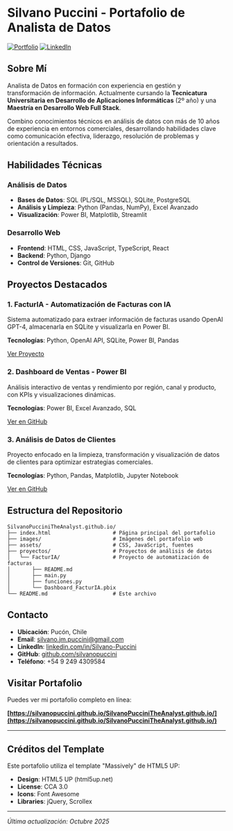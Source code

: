 # Silvano Puccini - Portafolio de Analista de Datos

[![Portfolio](https://img.shields.io/badge/Portfolio-Online-brightgreen)](https://silvanopuccini.github.io/SilvanoPucciniTheAnalyst.github.io/)
[![LinkedIn](https://img.shields.io/badge/LinkedIn-Silvano%20Puccini-blue)](https://www.linkedin.com/in/Silvano-Puccini)

## Sobre Mí

Analista de Datos en formación con experiencia en gestión y transformación de información. Actualmente cursando la **Tecnicatura Universitaria en Desarrollo de Aplicaciones Informáticas** (2º año) y una **Maestría en Desarrollo Web Full Stack**.

Combino conocimientos técnicos en análisis de datos con más de 10 años de experiencia en entornos comerciales, desarrollando habilidades clave como comunicación efectiva, liderazgo, resolución de problemas y orientación a resultados.

## Habilidades Técnicas

### Análisis de Datos
- **Bases de Datos**: SQL (PL/SQL, MSSQL), SQLite, PostgreSQL
- **Análisis y Limpieza**: Python (Pandas, NumPy), Excel Avanzado
- **Visualización**: Power BI, Matplotlib, Streamlit

### Desarrollo Web
- **Frontend**: HTML, CSS, JavaScript, TypeScript, React
- **Backend**: Python, Django
- **Control de Versiones**: Git, GitHub

## Proyectos Destacados

### 1. FacturIA - Automatización de Facturas con IA
Sistema automatizado para extraer información de facturas usando OpenAI GPT-4, almacenarla en SQLite y visualizarla en Power BI.

**Tecnologías**: Python, OpenAI API, SQLite, Power BI, Pandas

[Ver Proyecto](./proyectos/FacturIA/)

### 2. Dashboard de Ventas - Power BI
Análisis interactivo de ventas y rendimiento por región, canal y producto, con KPIs y visualizaciones dinámicas.

**Tecnologías**: Power BI, Excel Avanzado, SQL

[Ver en GitHub](https://github.com/silvanopuccini/dashboard-ventas)

### 3. Análisis de Datos de Clientes
Proyecto enfocado en la limpieza, transformación y visualización de datos de clientes para optimizar estrategias comerciales.

**Tecnologías**: Python, Pandas, Matplotlib, Jupyter Notebook

[Ver en GitHub](https://github.com/silvanopuccini/analisis-clientes)

## Estructura del Repositorio

```
SilvanoPucciniTheAnalyst.github.io/
├── index.html                    # Página principal del portafolio
├── images/                       # Imágenes del portafolio web
├── assets/                       # CSS, JavaScript, fuentes
├── proyectos/                    # Proyectos de análisis de datos
│   └── FacturIA/                 # Proyecto de automatización de facturas
│       ├── README.md
│       ├── main.py
│       ├── funciones.py
│       └── Dashboard_FacturIA.pbix
└── README.md                     # Este archivo
```

## Contacto

- **Ubicación**: Pucón, Chile
- **Email**: silvano.jm.puccini@gmail.com
- **LinkedIn**: [linkedin.com/in/Silvano-Puccini](https://www.linkedin.com/in/Silvano-Puccini)
- **GitHub**: [github.com/silvanopuccini](https://github.com/silvanopuccini)
- **Teléfono**: +54 9 249 4309584

## Visitar Portafolio

Puedes ver mi portafolio completo en línea:

**[https://silvanopuccini.github.io/SilvanoPucciniTheAnalyst.github.io/](https://silvanopuccini.github.io/SilvanoPucciniTheAnalyst.github.io/)**

---

## Créditos del Template

Este portafolio utiliza el template "Massively" de HTML5 UP:
- **Design**: HTML5 UP (html5up.net)
- **License**: CCA 3.0
- **Icons**: Font Awesome
- **Libraries**: jQuery, Scrollex

---

*Última actualización: Octubre 2025*
